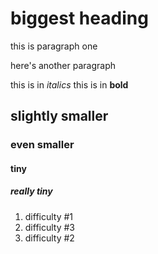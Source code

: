 # biggest heading
this is paragraph one

here's another paragraph

this is in *italics*
this is in **bold** 
## slightly smaller
### even smaller
#### tiny
##### really tiny

1. difficulty #1
3. difficulty #3
3. difficulty #2
